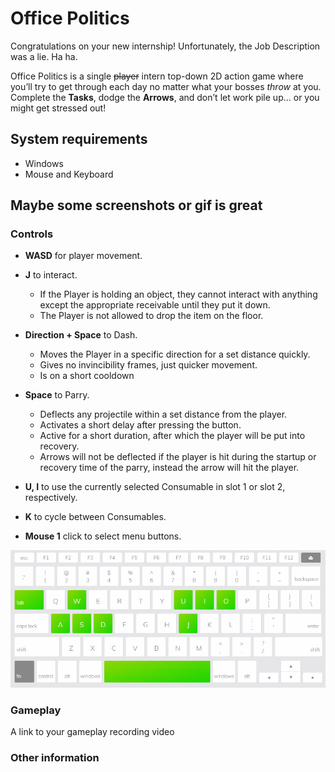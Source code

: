 # Office Politics
Congratulations on your new internship! Unfortunately, the Job Description was a lie. Ha ha.

Office Politics is a single ~~player~~ intern top-down 2D action game where you’ll try to get through each day no matter what your bosses *throw* at you. Complete the **Tasks**, dodge the **Arrows**, and don’t let work pile up… or you might get stressed out!


## System requirements
- Windows
- Mouse and Keyboard

## Maybe some screenshots or gif is great

### Controls
- **WASD** for player movement.
- **J**  to interact.
    - If the Player is holding an object, they cannot interact with anything except the appropriate receivable until they put it down.
    - The Player is not allowed to drop the item on the floor.
- **Direction + Space** to Dash.
    - Moves the Player in a specific direction for a set distance quickly. 
    - Gives no invincibility frames, just quicker movement. 
    - Is on a short cooldown

- **Space** to Parry.
    - Deflects any projectile within a set distance from the player.
    - Activates a short delay after pressing the button.
    - Active for a short duration, after which the player will be put into recovery.
    - Arrows will not be deflected if the player is hit during the startup or recovery time of the parry, instead the arrow will hit the player.
    
- **U, I** to use the currently selected Consumable in slot 1 or slot 2, respectively.

- **K** to cycle between Consumables.
- **Mouse 1** click to select menu buttons.

![Screenshot of keyboard controls](docs/images/keyboard.png)

### Gameplay

A link to your gameplay recording video

### Other information

